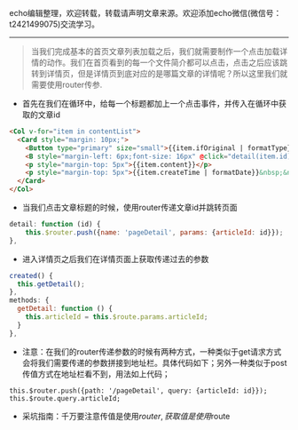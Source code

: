 echo编辑整理，欢迎转载，转载请声明文章来源。欢迎添加echo微信(微信号：t2421499075)交流学习。 

---

> 当我们完成基本的首页文章列表加载之后，我们就需要制作一个点击加载详情的动作。我们在首页看到的每一个文件简介都可以点击，点击之后应该跳转到详情页，但是详情页到底对应的是哪篇文章的详情呢？所以这里我们就需要使用router传参.

- 首先在我们在循环中，给每一个标题都加上一个点击事件，并传入在循环中获取的文章id
```html
<Col v-for="item in contentList">
  <Card style="margin: 10px;">
    <Button type="primary" size="small">{{item.ifOriginal | formatType}}</Button>
    <B style="margin-left: 6px;font-size: 16px" @click="detail(item.id)">{{item.title}}</B>
    <p style="margin-top: 5px">{{item.content}}</p>
    <p style="margin-top: 5px">{{item.createTime | formatDate}}&nbsp;&nbsp;阅读数: {{item.clicks}}</p>
  </Card>
</Col>
```

- 当我们点击文章标题的时候，使用router传递文章id并跳转页面
```js
detail: function (id) {
    this.$router.push({name: 'pageDetail', params: {articleId: id}});
},
```

- 进入详情页之后我们在详情页面上获取传递过去的参数
```js
created() {
  this.getDetail();
},
methods: {
  getDetail: function () {
    this.articleId = this.$route.params.articleId;
  }
},
```

- 注意：在我们的router传递参数的时候有两种方式，一种类似于get请求方式会将我们需要传递的参数拼接到地址栏。具体代码如下；另外一种类似于post传值方式在地址栏看不到，用法如上代码；
```vue
this.$router.push({path: '/pageDetail', query: {articleId: id}});
this.$route.query.articleId;
```

- 采坑指南：千万要注意传值是使用$router,获取值是使用$route
